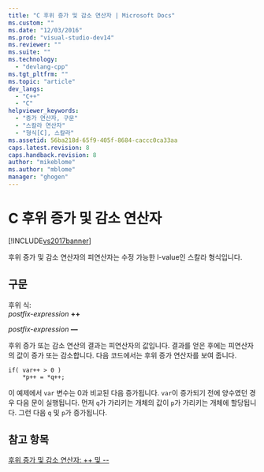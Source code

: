 ```yaml
---
title: "C 후위 증가 및 감소 연산자 | Microsoft Docs"
ms.custom: ""
ms.date: "12/03/2016"
ms.prod: "visual-studio-dev14"
ms.reviewer: ""
ms.suite: ""
ms.technology: 
  - "devlang-cpp"
ms.tgt_pltfrm: ""
ms.topic: "article"
dev_langs: 
  - "C++"
  - "C"
helpviewer_keywords: 
  - "증가 연산자, 구문"
  - "스칼라 연산자"
  - "형식[C], 스칼라"
ms.assetid: 56ba218d-65f9-405f-8684-caccc0ca33aa
caps.latest.revision: 8
caps.handback.revision: 8
author: "mikeblome"
ms.author: "mblome"
manager: "ghogen"
---
```

# C 후위 증가 및 감소 연산자
[!INCLUDE[vs2017banner](../assembler/inline/includes/vs2017banner.md)]

후위 증가 및 감소 연산자의 피연산자는 수정 가능한 l\-value인 스칼라 형식입니다.  
  
## 구문  
 후위 식:  
 *postfix\-expression*  **\+\+**  
  
 *postfix\-expression*  **––**  
  
 후위 증가 또는 감소 연산의 결과는 피연산자의 값입니다.  결과를 얻은 후에는 피연산자의 값이 증가 또는 감소합니다.  다음 코드에서는 후위 증가 연산자를 보여 줍니다.  
  
```  
if( var++ > 0 )  
    *p++ = *q++;  
```  
  
 이 예제에서 `var` 변수는 0과 비교된 다음 증가됩니다.  `var`이 증가되기 전에 양수였던 경우 다음 문이 실행됩니다.  먼저 `q`가 가리키는 개체의 값이 `p`가 가리키는 개체에 할당됩니다.  그런 다음 `q` 및 `p`가 증가됩니다.  
  
## 참고 항목  
 [후위 증가 및 감소 연산자: \+\+ 및 \-\-](../cpp/postfix-increment-and-decrement-operators-increment-and-decrement.md)